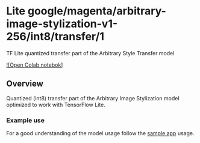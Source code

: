 # Lite google/magenta/arbitrary-image-stylization-v1-256/int8/transfer/1
TF Lite quantized transfer part of the Arbitrary Style Transfer model

<!-- asset-path: legacy -->
<!-- parent-model: google/magenta/arbitrary-image-stylization-v1-256/2 -->

[![Open Colab notebok]](https://colab.research.google.com/github/tensorflow/tensorflow/blob/master/tensorflow/lite/g3doc/models/style_transfer/overview.ipynb)

## Overview
Quantized (int8) transfer part of the Arbitrary Image Stylization model
optimized to work with TensorFlow Lite.

### Example use
For a good understanding of the model usage follow the
[sample app](https://github.com/tensorflow/examples/blob/master/lite/examples/style_transfer/android/app/src/main/java/org/tensorflow/lite/examples/styletransfer/StyleTransferModelExecutor.kt)
usage.
